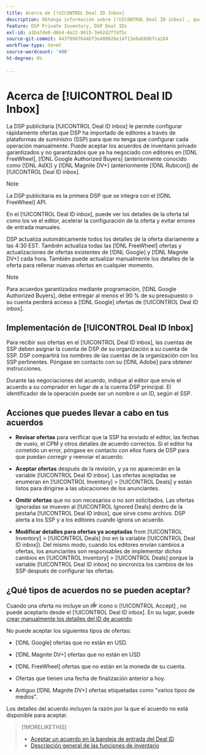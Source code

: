 ```yaml
---
title: Acerca de [!UICONTROL Deal ID Inbox]
description: Obtenga información sobre [!UICONTROL Deal ID inbox] , que le permite aceptar ofertas privadas que ya ha negociado con editores en [!DNL FreeWheel], [!DNL Google Authorized Buyers] (anteriormente conocido como [!DNL AdX]), and [!DNL Magnite DV+] (anteriormente [!DNL Rubicon]).
feature: DSP Private Inventory, DSP Deal IDs
exl-id: a1ba7de0-d6b4-4e22-8615-3e62d2ffdf5c
source-git-commit: 443f8907644bf3e480626e14713e8abb9bfca284
workflow-type: tm+mt
source-wordcount: '490'
ht-degree: 0%

---
```


# Acerca de [!UICONTROL Deal ID Inbox]

La DSP publicitaria [!UICONTROL Deal ID inbox] le permite configurar rápidamente ofertas que DSP ha importado de editores a través de plataformas de suministro (SSP) para que no tenga que configurar cada operación manualmente. Puede aceptar los acuerdos de inventario privado garantizados y no garantizados que ya ha negociado con editores en [!DNL FreeWheel], [!DNL Google Authorized Buyers] (anteriormente conocido como [!DNL AdX]) y [!DNL Magnite DV+] (anteriormente [!DNL Rubicon]) de [!UICONTROL Deal ID inbox].

>[!NOTE]
>
>La DSP publicitaria es la primera DSP que se integra con el [!DNL FreeWheel] API.

En el [!UICONTROL Deal ID inbox], puede ver los detalles de la oferta tal como los ve el editor, acelerar la configuración de la oferta y evitar errores de entrada manuales.

<!-- 
Accepting a deal automatically pre-populates a new Deal ID record with details from the publisher, and you need to enter only the publisher [always? or just in some cases?], the media type, who can access the deal, and any attribute labels to apply to the deal so it's easy to find. [Are labels a dimension you can report on?]

For each available deal, you can review the deal details sent directly from the publisher. Some deals are grouped as proposals (packages), and you can see the individual deal details by reviewing the deal.

You can accept any available deal or move an incorrect deal to the Ignored Deals tab. You can also un-ignore deals, which moves them back to the New Deals tab so you can potentially accept them.

For each deal, you can select one publisher and one media type (Desktop Video, Mobile Video, Connected TV, Display, or Audio), and you can share the deal with specific advertisers and with all advertisers for a specific account.
 -->

DSP actualiza automáticamente todos los detalles de la oferta diariamente a las 4:30 EST. También actualiza todas las [!DNL FreeWheel] ofertas y actualizaciones de ofertas existentes de [!DNL Google] y [!DNL Magnite DV+] cada hora. También puede actualizar manualmente los detalles de la oferta para rellenar nuevas ofertas en cualquier momento.

<!-- MC: I'm not sure where I got the following. Is this currently true? -->
>[!NOTE]
>
>Para acuerdos garantizados mediante programación, [!DNL Google Authorized Buyers], debe entregar al menos el 90 % de su presupuesto o su cuenta perderá acceso a [!DNL Google] ofertas de [!UICONTROL Deal ID inbox].

## Implementación de [!UICONTROL Deal ID Inbox]

Para recibir sus ofertas en el [!UICONTROL Deal ID inbox], las cuentas de SSP deben asignar la cuenta de DSP de su organización a su cuenta de SSP. DSP compartirá los nombres de las cuentas de la organización con los SSP pertinentes. Póngase en contacto con su [!DNL Adobe] para obtener instrucciones.

Durante las negociaciones del acuerdo, indique al editor que envíe el acuerdo a su comprador en lugar de a la cuenta DSP principal. El identificador de la operación puede ser un nombre o un ID, según el SSP.

## Acciones que puedes llevar a cabo en tus acuerdos

* **Revisar ofertas** para verificar que la SSP ha enviado el editor, las fechas de vuelo, el CPM y otros detalles de acuerdo correctos. Si el editor ha cometido un error, póngase en contacto con ellos fuera de DSP para que puedan corregir y reenviar el acuerdo.

* **Aceptar ofertas** después de la revisión, y ya no aparecerán en la variable [!UICONTROL Deal ID inbox]. Las ofertas aceptadas se enumeran en [!UICONTROL Inventory] > [!UICONTROL Deals] y están listos para dirigirse a las ubicaciones de los anunciantes.

* **Omitir ofertas** que no son necesarios o no son solicitados. Las ofertas ignoradas se mueven al [!UICONTROL Ignored Deals] dentro de la pestaña [!UICONTROL Deal ID inbox], que sirve como archivo. DSP alerta a los SSP y a los editores cuando ignora un acuerdo.

* **Modificar detalles para ofertas ya aceptadas** from [!UICONTROL Inventory] > [!UICONTROL Deals] (no en la variable [!UICONTROL Deal ID inbox]). Del mismo modo, cuando los editores envían cambios a ofertas, los anunciantes son responsables de implementar dichos cambios en [!UICONTROL Inventory] > [!UICONTROL Deals] porque la variable [!UICONTROL Deal ID inbox] no sincroniza los cambios de los SSP después de configurar las ofertas.

## ¿Qué tipos de acuerdos no se pueden aceptar?

Cuando una oferta no incluye un ![Accept](/help/dsp/assets/accept.png) icono o [!UICONTROL Accept] , no puede aceptarlo desde el [!UICONTROL Deal ID inbox]. En su lugar, puede [crear manualmente los detalles del ID de acuerdo](/help/dsp/inventory/deal-id-create.md).

No puede aceptar los siguientes tipos de ofertas:

* [!DNL Google] ofertas que no están en USD.

* [!DNL Magnite DV+] ofertas que no están en USD

* [!DNL FreeWheel] ofertas que no están en la moneda de su cuenta.

* Ofertas que tienen una fecha de finalización anterior a hoy.

* Antiguo [!DNL Magnite DV+] ofertas etiquetadas como &quot;varios tipos de medios&quot;.

Los detalles del acuerdo incluyen la razón por la que el acuerdo no está disponible para aceptar.

>[!MORELIKETHIS]
>
>* [Aceptar un acuerdo en la bandeja de entrada del Deal ID](deal-id-inbox-accept.md)
>* [Descripción general de las funciones de inventario](inventory-overview.md)

